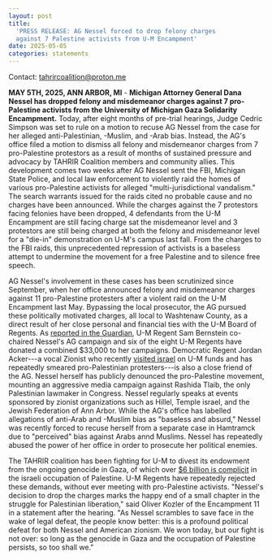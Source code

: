 ```yaml
---
layout: post
title:
  'PRESS RELEASE: AG Nessel forced to drop felony charges
  against 7 Palestine activists from U-M Encampment'
date: 2025-05-05
categories: statements
---
```


Contact: [tahrircoalition@proton.me](mailto:tahrircoalition@proton.me)

**MAY 5TH, 2025, ANN ARBOR, MI** - **Michigan Attorney
General Dana Nessel has dropped felony and misdemeanor
charges against 7 pro-Palestine activists from the
University of Michigan Gaza Solidarity Encampment.** Today,
after eight months of pre-trial hearings, Judge Cedric
Simpson was set to rule on a motion to recuse AG Nessel from
the case for her alleged anti-Palestinian, -Muslim, and
-Arab bias. Instead, the AG\'s office filed a motion to
dismiss all felony and misdemeanor charges from 7
pro-Palestine protestors as a result of months of sustained
pressure and advocacy by TAHRIR Coalition members and
community allies. This development comes two weeks after AG
Nessel sent the FBI, Michigan State Police, and local law
enforcement to violently raid the homes of various
pro-Palestine activists for alleged \"multi-jurisdictional
vandalism.\" The search warrants issued for the raids cited
no probable cause and no charges have been announced. While
the charges against the 7 protestors facing felonies have
been dropped, 4 defendants from the U-M Encampment are still
facing charge sat the misdemeanor level and 3 protestors are
still being charged at both the felony and misdemeanor level
for a \"die-in\" demonstration on U-M\'s campus last fall.
From the charges to the FBI raids, this unprecedented
repression of activists is a baseless attempt to undermine
the movement for a free Palestine and to silence free
speech.

AG Nessel\'s involvement in these cases has been scrutinized
since September, when her office announced felony and
misdemeanor charges against 11 pro-Palestine protesters
after a violent raid on the U-M Encampment last
May. Bypassing the local prosecutor, the AG pursued these
politically motivated charges, all local to Washtenaw
County, as a direct result of her close personal and
financial ties with the U-M Board of Regents. As
[reported in the Guardian](https://www.theguardian.com/us-news/2024/oct/24/michigan-attorney-general-dana-nessel-campus-gaza-protests),
U-M Regent Sam Bernstein co-chaired Nessel\'s AG campaign
and six of the eight U-M Regents have donated a combined
\$33,000 to her campaigns. Democratic Regent Jordan
Acker---a vocal Zionist who recently
[visited israel](https://www.detroitnews.com/story/news/politics/2025/01/16/university-michigan-regent-jordan-acker-meets-israeli-president-music-festival-survivors-vandalism/77593387007/)
on U-M funds and has repeatedly smeared pro-Palestinian
protesters---is also a close friend of the AG. Nessel
herself has publicly denounced the pro-Palestine movement,
mounting an aggressive media campaign against Rashida Tlaib,
the only Palestinian lawmaker in Congress. Nessel regularly
speaks at events sponsored by zionist organizations such as
Hillel, Temple israel, and the Jewish Federation of Ann
Arbor. While the AG\'s office has labelled allegations of
anti-Arab and -Muslim bias as \"baseless and absurd,\"
Nessel was recently forced to recuse herself from a separate
case in Hamtramck due to \"perceived\" bias against Arabs
annd Muslims. Nessel has repeatedly abused the power of her
office in order to prosecute her political enemies.

The TAHRIR coalition has been fighting for U-M to divest its
endowment from the ongoing genocide in Gaza, of which
over [\$6 billion is complicit](https://tahrirumich.org/research/endowment-guide) in
the israeli occupation of Palestine. U-M Regents have
repeatedly rejected these demands, without ever meeting with
pro-Palestine activists. \"Nessel's decision to drop the
charges marks the happy end of a small chapter in the
struggle for Palestinian liberation,\" said Oliver Kozler of
the Encampment 11 in a statement after the hearing. \"As
Nessel scrambles to save face in the wake of legal defeat,
the people know better: this is a profound political defeat
for both Nessel and American zionism. We won today, but our
fight is not over: so long as the genocide in Gaza and the
occupation of Palestine persists, so too shall we.\"
